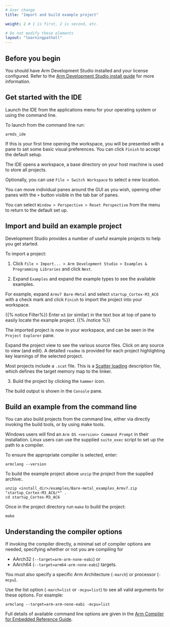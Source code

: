 ```yaml
---
# User change
title: "Import and build example project"

weight: 2 # 1 is first, 2 is second, etc.

# Do not modify these elements
layout: "learningpathall"
---
```


## Before you begin

You should have Arm Development Studio installed and your license configured. Refer to the [Arm Development Studio install guide](/install-guides/armds/) for more information.

## Get started with the IDE

Launch the IDE from the applications menu for your operating system or using the command line. 

To launch from the command line run:

```console
armds_ide
```

If this is your first time opening the workspace, you will be presented with a pane to set some basic visual preferences. You can click `Finish` to accept the default setup.  

The IDE opens a workspace, a base directory on your host machine is used to store all projects.

Optionally, you can use `File > Switch Workspace` to select a new location.

You can move individual panes around the GUI as you wish, opening other panes with the `+` button visible in the tab bar of panes.

You can select `Window > Perspective > Reset Perspective` from the menu to return to the default set up.

## Import and build an example project

Development Studio provides a number of useful example projects to help you get started. 

To import a project:

1. Click `File > Import... > Arm Development Studio > Examples & Programming Libraries` and click `Next`.

2. Expand `Examples` and expand the example types to see the available examples.

For example, expand `Armv7 Bare-Metal` and select `startup_Cortex-M3_AC6` with a check mark and click `Finish` to import the project into your workspace.

{{% notice  Filter%}}
Enter `m3` (or similar) in the text box at top of pane to easily locate the example project.
{{% /notice %}}

The imported project is now in your workspace, and can be seen in the `Project Explorer` pane.

Expand the project view to see the various source files. Click on any source to view (and edit). A detailed `readme` is provided for each project highlighting key learnings of the selected project. 

Most projects include a `.scat` file. This is a [Scatter loading](https://developer.arm.com/documentation/101754/latest/armlink-Reference/Scatter-loading-Features/The-scatter-loading-mechanism/Overview-of-scatter-loading) description file, which defines the target memory map to the linker.

3. Build the project by clicking the `hammer` icon.

The build output is shown in the `Console` pane.

## Build an example from the command line

You can also build projects from the command line, either via directly invoking the build tools, or by using make tools.

Windows users will find an `Arm DS <version> Command Prompt` in their installation. Linux users can use the supplied `suite_exec` script to set up the path to a compiler. 

To ensure the appropriate compiler is selected, enter:
```console
armclang --version
```

To build the example project above `unzip` the project from the supplied archive:.
```console
unzip <install_dir>/examples/Bare-metal_examples_Armv7.zip "startup_Cortex-M3_AC6/*" .
cd startup_Cortex-M3_AC6
```

Once in the project directory run `make` to build the project:

```console
make
```

## Understanding the compiler options

If invoking the compiler directly, a minimal set of compiler options are needed, specifying whether or not you are compiling for
* AArch32 (`--target=arm-arm-none-eabi`) or
* AArch64 (`--target=arm64-arm-none-eabi`) targets.

You must also specify a specific Arm Architecture (`-march`) or processor (`-mcpu`).

Use the list option (`-march=list` or `-mcpu=list`) to see all valid arguments for these options. For example:

```console
armclang --target=arm-arm-none-eabi -mcpu=list
```

Full details of available command line options are given in the [Arm Compiler for Embedded Reference Guide](https://developer.arm.com/documentation/101754/latest/armclang-Reference/armclang-Command-line-Options).
